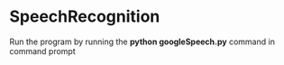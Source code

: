 # SpeechRecognition

Run the program by running the **python googleSpeech.py** command in command prompt